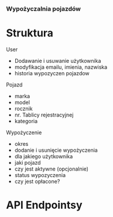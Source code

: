 ### Wypożyczalnia pojazdów

# Struktura

User
- Dodawanie i usuwanie użytkownika
- modyfikacja emailu, imienia, nazwiska
- historia wypozyczen pojazdow

Pojazd
- marka
- model
- rocznik
- nr. Tablicy rejestracyjnej
- kategoria


Wypożyczenie
- okres
- dodanie i usunięcie wypożyczenia
- dla jakiego użytkownika
- jaki pojazd
- czy jest aktywne (opcjonalnie)
- status wypozyczenia
- czy jest opłacone?

# API Endpointsy
